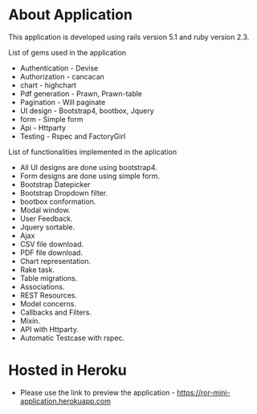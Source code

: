 # About Application

This application is developed using rails version 5.1 and ruby version 2.3.

List of gems used in the application

* Authentication     - Devise 
* Authorization      - cancacan
* chart              - highchart
* Pdf generation     - Prawn, Prawn-table
* Pagination         - Will paginate
* UI design          - Bootstrap4, bootbox, Jquery
* form               - Simple form
* Api                - Httparty
* Testing            - Rspec and FactoryGirl

List of functionalities implemented in the aplication

* All UI designs are done using bootstrap4.
* Form designs are done using simple form.
* Bootstrap Datepicker
* Bootstrap Dropdown filter.
* bootbox conformation.
* Modal window.
* User Feedback.
* Jquery sortable.
* Ajax
* CSV file download.
* PDF file download.
* Chart representation.
* Rake task.
* Table migrations.
* Associations.
* REST Resources.
* Model concerns.
* Callbacks and Filters.
* Mixin.
* API with Httparty.
* Automatic Testcase with rspec.

# Hosted in Heroku

* Please use the link to preview the application -  https://ror-mini-application.herokuapp.com
